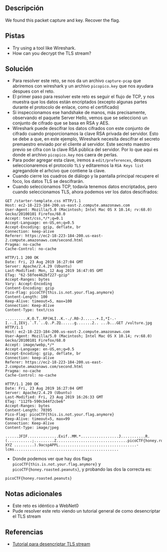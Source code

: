 ## Descripción
We found this packet capture and key. Recover the flag.

## Pistas
- Try using a tool like Wireshark.
- How can you decrypt the TLS stream?

## Solución
- Para resolver este reto, se nos da un archivo `capture-pcap` que abriremos con wireshark y un archivo `picopico.key` que nos ayudara despues con el reto.
- El primer paso para resolver este reto es seguir el flujo de TCP, y nos muestra que los datos están encriptados (excepto algunas partes durante el protocolo de enlace, como el certificado)
- Si inspeccionamos ese handshake de manos, más precisamente, observando el paquete Server Hello, vemos que se seleccionó un conjunto de cifrado que se basa en RSA y AES.
- Wireshark puede descifrar los datos cifrados con este conjunto de cifrado cuando proporcionamos la clave RSA privada del servidor. Esto se debe a que, en este ejemplo, Wireshark necesita descifrar el secreto premaestro enviado por el cliente al servidor. Este secreto maestro previo se cifra con la clave RSA pública del servidor. Por lo que aqui es donde el archivo `picopico.key` nos caera de perlas.
- Para poder agregar esta clave, iremos a `edit/preferences`, despues seleccionaremos el protocolo `TLS` y editaremos la `RSA Keys list` agregandole el arhcivo que contiene la clave. 
- Cuando cierre los cuadros de diálogo y la pantalla principal recupere el foco, los datos TLS se descifrarán.
- Cuando seleccionamos TCP, todavía tenemos datos encriptados, pero cuando seleccionamos TLS, ahora podemos ver los datos descifrados:

```bash()
GET /starter-template.css HTTP/1.1
Host: ec2-18-223-184-200.us-east-2.compute.amazonaws.com
User-Agent: Mozilla/5.0 (Macintosh; Intel Mac OS X 10.14; rv:68.0) Gecko/20100101 Firefox/68.0
Accept: text/css,*/*;q=0.1
Accept-Language: en-US,en;q=0.5
Accept-Encoding: gzip, deflate, br
Connection: keep-alive
Referer: https://ec2-18-223-184-200.us-east-2.compute.amazonaws.com/second.html
Pragma: no-cache
Cache-Control: no-cache

HTTP/1.1 200 OK
Date: Fri, 23 Aug 2019 16:27:04 GMT
Server: Apache/2.4.29 (Ubuntu)
Last-Modified: Mon, 12 Aug 2019 16:47:05 GMT
ETag: "62-58fee462bf227-gzip"
Accept-Ranges: bytes
Vary: Accept-Encoding
Content-Encoding: gzip
Pico-Flag: picoCTF{this.is.not.your.flag.anymore}
Content-Length: 100
Keep-Alive: timeout=5, max=100
Connection: Keep-Alive
Content-Type: text/css

..........K.O.T..RP(HLI..K.-./.R0-J......+.I,*I-.-I.-.I,IEVj.`.T.`..Q..P.ZQ......g.......2.. ...b...GET /vulture.jpg HTTP/1.1
Host: ec2-18-223-184-200.us-east-2.compute.amazonaws.com
User-Agent: Mozilla/5.0 (Macintosh; Intel Mac OS X 10.14; rv:68.0) Gecko/20100101 Firefox/68.0
Accept: image/webp,*/*
Accept-Language: en-US,en;q=0.5
Accept-Encoding: gzip, deflate, br
Connection: keep-alive
Referer: https://ec2-18-223-184-200.us-east-2.compute.amazonaws.com/second.html
Pragma: no-cache
Cache-Control: no-cache

HTTP/1.1 200 OK
Date: Fri, 23 Aug 2019 16:27:04 GMT
Server: Apache/2.4.29 (Ubuntu)
Last-Modified: Fri, 23 Aug 2019 16:26:33 GMT
ETag: "112fb-590cb44f2cbe6"
Accept-Ranges: bytes
Content-Length: 70395
Pico-Flag: picoCTF{this.is.not.your.flag.anymore}
Keep-Alive: timeout=5, max=99
Connection: Keep-Alive
Content-Type: image/jpeg

......JFIF..............Exif..MM.*.................J...........R.(...........;.........Z................................picoCTF{honey.roasted.peanuts}......ICC_PROFILE.......lcms....mntrRGB XYZ .........).9acspAPPL...................................-lcms...............................................
```

- Donde podemos ver que hay dos flags `picoCTF{this.is.not.your.flag.anymore}` y `picoCTF{honey.roasted.peanuts}`, y probando las dos la correcta es:

```bash()
picoCTF{honey.roasted.peanuts}
```

## Notas adicionales
- Este reto es idéntico a WebNet0
- Pude resolver este reto viendo un tutorial general de como desencriptar el TLS stream

## Referencias 
- [Tutorial para desencriptar TLS stream](https://blog.didierstevens.com/2020/12/14/decrypting-tls-streams-with-wireshark-part-1/)